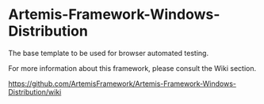 # Artemis-Framework-Windows-Distribution
The base template to be used for browser automated testing.

For more information about this framework, please consult the Wiki section.

https://github.com/ArtemisFramework/Artemis-Framework-Windows-Distribution/wiki
